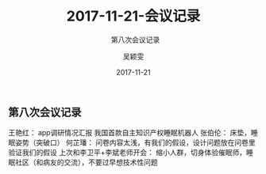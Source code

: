 ﻿---
layout:     post
title:      2017-11-21-会议记录
subtitle:   第八次会议记录
date:       2017-11-21
author:     吴颖雯
header-img: img/Meeting_Record_bg.png
catalog: true
tags:
    - Meeting
---
## 第八次会议记录

王艳红：
app调研情况汇报
我国首款自主知识产权睡眠机器人
张伯伦：
床垫，睡眠姿势（突破口）
何芷璠：
问卷内容太浅，有我们的假设，设计问题放在问卷里验证我们的假设
上次和李卫平+李斌老师开会：
缩小人群，切身体验催眠师，睡眠社区（和病友的交流），不要过早想技术性问题
